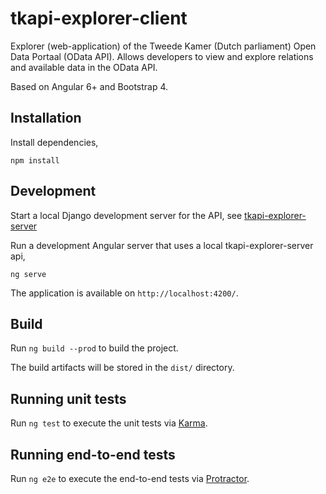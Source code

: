 # tkapi-explorer-client

Explorer (web-application) of the Tweede Kamer (Dutch parliament) Open Data Portaal (OData API).
Allows developers to view and explore relations and available data in the OData API.

Based on Angular 6+ and Bootstrap 4.

## Installation

Install dependencies,
```
npm install
```

## Development

Start a local Django development server for the API, see [tkapi-explorer-server](https://github.com/bartromgens/tkapi-explorer-server)

Run a development Angular server that uses a local tkapi-explorer-server api,
```
ng serve
```

The application is available on `http://localhost:4200/`.

## Build

Run `ng build --prod` to build the project.

The build artifacts will be stored in the `dist/` directory.

## Running unit tests

Run `ng test` to execute the unit tests via [Karma](https://karma-runner.github.io).

## Running end-to-end tests

Run `ng e2e` to execute the end-to-end tests via [Protractor](http://www.protractortest.org/).

